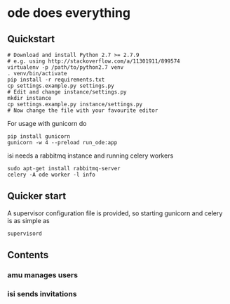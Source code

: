 # ode does everything

## Quickstart

```
# Download and install Python 2.7 >= 2.7.9
# e.g. using http://stackoverflow.com/a/11301911/899574
virtualenv -p /path/to/python2.7 venv
. venv/bin/activate
pip install -r requirements.txt
cp settings.example.py settings.py
# Edit and change instance/settings.py
mkdir instance
cp settings.example.py instance/settings.py
# Now change the file with your favourite editor
```

For usage with gunicorn do

```
pip install gunicorn
gunicorn -w 4 --preload run_ode:app
```

isi needs a rabbitmq instance and running celery workers

```
sudo apt-get install rabbitmq-server
celery -A ode worker -l info
```

## Quicker start

A supervisor configuration file is provided, so starting gunicorn and celery is as simple as

```
supervisord
```

## Contents

### amu manages users

### isi sends invitations